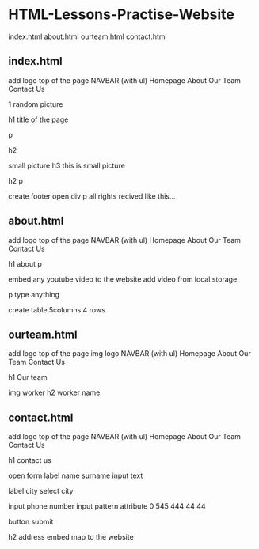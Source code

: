 # HTML-Lessons-Practise-Website

index.html
about.html
ourteam.html
contact.html



index.html
-----------
add logo top of the page
NAVBAR (with ul)
Homepage
About
Our Team
Contact Us


1 random picture

h1 title of the page

p

h2 

small picture
h3 this is small picture

h2
p


create footer
open div
p all rights recived like this...


about.html
-----------
add logo top of the page
NAVBAR (with ul)
Homepage
About
Our Team
Contact Us



h1 about
p

embed any youtube video to the website
add video from local storage


p type anything

create table 5columns 4 rows


ourteam.html
-----------
add logo top of the page img logo
NAVBAR (with ul)
Homepage
About
Our Team
Contact Us

h1 Our team

img worker
h2 worker name


contact.html
-----------
add logo top of the page
NAVBAR (with ul)
Homepage
About
Our Team
Contact Us

h1 contact us

open form
label name surname
input text

label city
select city

input phone number
input pattern attribute
0 545 444 44 44

button submit

h2 address 
embed map to the website

